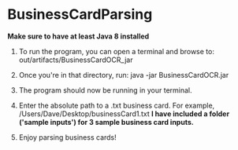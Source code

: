 # BusinessCardParsing

**Make sure to have at least Java 8 installed**

1) To run the program, you can open a terminal and browse to:
   out/artifacts/BusinessCardOCR_jar
   
2) Once you're in that directory, run:
   java -jar BusinessCardOCR.jar
   
3) The program should now be running in your terminal.

4) Enter the absolute path to a .txt business card. For example, /Users/Dave/Desktop/businessCard1.txt
**I have included a folder ('sample inputs') for 3 sample business card inputs.**

5) Enjoy parsing business cards!

